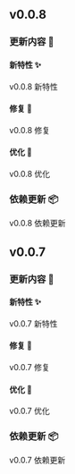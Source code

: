 ## v0.0.8

### 更新内容 🎉

#### 新特性 ✨

v0.0.8 新特性

#### 修复 🐛

v0.0.8 修复

#### 优化 📝

v0.0.8 优化

### 依赖更新 📦

v0.0.8 依赖更新

## v0.0.7

### 更新内容 🎉

#### 新特性 ✨

v0.0.7 新特性

#### 修复 🐛

v0.0.7 修复

#### 优化 📝

v0.0.7 优化

### 依赖更新 📦

v0.0.7 依赖更新
